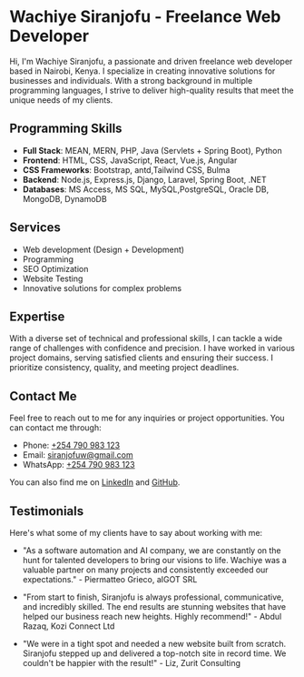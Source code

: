 # Wachiye Siranjofu - Freelance Web Developer
Hi, I'm Wachiye Siranjofu, a passionate and driven freelance web developer based in Nairobi, Kenya. I specialize in creating innovative solutions for businesses and individuals. With a strong background in multiple programming languages, I strive to deliver high-quality results that meet the unique needs of my clients.

## Programming Skills
- **Full Stack**: MEAN, MERN, PHP, Java (Servlets + Spring Boot), Python
- **Frontend**: HTML, CSS, JavaScript, React, Vue.js, Angular
- **CSS Frameworks**: Bootstrap, antd,Tailwind CSS, Bulma 
- **Backend**: Node.js, Express.js, Django, Laravel, Spring Boot, .NET
- **Databases**: MS Access, MS SQL, MySQL,PostgreSQL, Oracle DB, MongoDB, DynamoDB

## Services
- Web development (Design + Development)
- Programming
- SEO Optimization
- Website Testing
- Innovative solutions for complex problems

## Expertise
With a diverse set of technical and professional skills, I can tackle a wide range of challenges with confidence and precision. I have worked in various project domains, serving satisfied clients and ensuring their success. I prioritize consistency, quality, and meeting project deadlines.

## Contact Me
Feel free to reach out to me for any inquiries or project opportunities. You can contact me through:

- Phone: [+254 790 983 123](tel:254790983123)
- Email: [siranjofuw@gmail.com](mailto:siranjofuw@gmail.com)
- WhatsApp: [+254 790 983 123](https://wa.me/254790983123)

You can also find me on [LinkedIn](https://www.linkedin.com/in/wachiye-siranjofu/) and [GitHub](https://github.com/Wachiye).

## Testimonials
Here's what some of my clients have to say about working with me:

- "As a software automation and AI company, we are constantly on the hunt for talented developers to bring our visions to life. Wachiye was a valuable partner on many projects and consistently exceeded our expectations." - Piermatteo Grieco, aIGOT SRL

- "From start to finish, Siranjofu is always professional, communicative, and incredibly skilled. The end results are stunning websites that have helped our business reach new heights. Highly recommend!" - Abdul Razaq, Kozi Connect Ltd

- "We were in a tight spot and needed a new website built from scratch. Siranjofu stepped up and delivered a top-notch site in record time. We couldn't be happier with the result!" - Liz, Zurit Consulting

